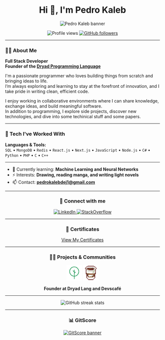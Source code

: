 <h1 align="center">Hi 👋, I'm Pedro Kaleb</h1>

<p align="center">
  <img src="https://github.com/LyeZinho/LyeZinho/blob/main/kobayashi-san-chi-no-maid-dragon-anime.gif?raw=true" alt="Pedro Kaleb banner" />
</p>

<p align="center">
  <img src="https://komarev.com/ghpvc/?username=lyezinho&label=Profile%20views&color=0e75b6&style=flat" alt="Profile views" />
  <a href="https://github.com/LyeZinho">
    <img src="https://img.shields.io/github/followers/LyeZinho?label=Followers&style=social" alt="GitHub followers" />
  </a>
</p>

---

### 👨‍💻 About Me

**Full Stack Developer**  
**Founder of the [Dryad Programming Language](https://github.com/Dryad-lang/Dryad)**

I'm a passionate programmer who loves building things from scratch and bringing ideas to life.  
I’m always exploring and learning to stay at the forefront of innovation, and I take pride in writing clean, efficient code.

I enjoy working in collaborative environments where I can share knowledge, exchange ideas, and build meaningful software.  
In addition to programming, I explore side projects, discover new technologies, and dive into some techinical stuff and some papers.

---

### 🧠 Tech I've Worked With

**Languages & Tools:**  
`SQL` • `MongoDB` • `Redis` • `React.js` • `Next.js` • `JavaScript` • `Node.js` • `C#` • `Python` • `PHP` • `C` • `C++`

---

- 🌱 Currently learning: **Machine Learning and Neural Networks**
- ⚡ Interests: **Drawing, reading manga, and writing light novels**
- 📫 Contact: **pedrokalebdej1@gmail.com**

---

<h3 align="center">🔗 Connect with me</h3>

<p align="center">
  <a href="https://www.linkedin.com/in/pedrokalebdej1/" target="_blank">
    <img src="https://raw.githubusercontent.com/rahuldkjain/github-profile-readme-generator/master/src/images/icons/Social/linked-in-alt.svg" alt="LinkedIn" height="30" width="40" />
  </a>
  <a href="https://stackoverflow.com/users/19154443" target="_blank">
    <img src="https://raw.githubusercontent.com/rahuldkjain/github-profile-readme-generator/master/src/images/icons/Social/stack-overflow.svg" alt="StackOverflow" height="30" width="40" />
  </a>
</p>

---

<h3 align="center">📜 Certificates</h3>

<p align="center">
  <a href="https://github.com/LyeZinho/certificates/tree/main/certificates">
    View My Certificates
  </a>
</p>

---

<h3 align="center">👨‍💻 Projects & Communities</h3>

<p align="center">
  <img src="https://github.com/Dryad-lang/Dryad/blob/main/assets/logo.png?raw=true" alt="Dryad Logo" width="10%" />
  <img src="https://github.com/devscafecommunity/cafe/blob/main/d7bcd594ca528d8a18074b02d43c0b28.png?raw=true" alt="Devscafe Logo" width="10%" />
</p>

<p align="center"><b>Founder at Dryad Lang and Devscafé</b></p>

---

<p align="center">
  <img src="https://github-readme-streak-stats.herokuapp.com/?user=LyeZinho&theme=radical" alt="GitHub streak stats" />
</p>

---

<h3 align="center">📊 GitScore</h3>

<p align="center">
  <a href="https://gitscore.devscafe.org">
    <img src="https://gitscore.devscafe.org/api/banner/LyeZinho" alt="GitScore banner" />
  </a>
</p>

